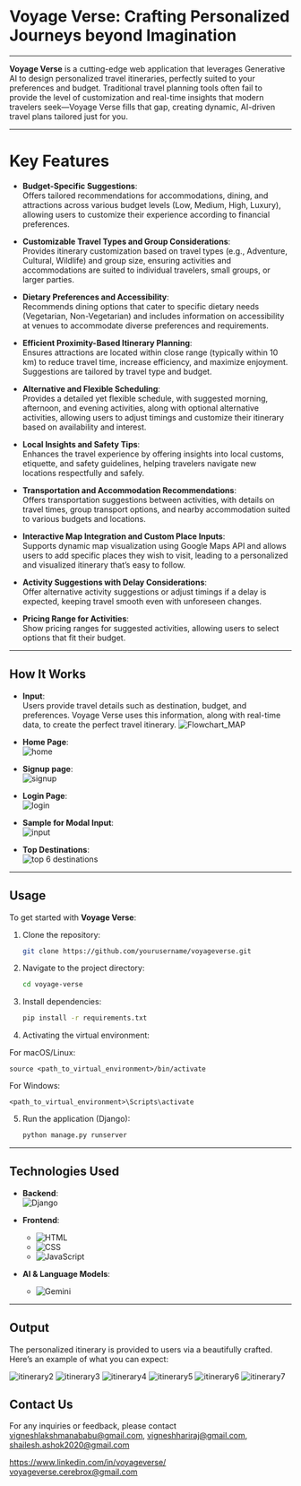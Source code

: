 # **Voyage Verse: Crafting Personalized Journeys beyond Imagination**

---

**Voyage Verse** is a cutting-edge web application that leverages Generative AI to design personalized travel itineraries, perfectly suited to your preferences and budget. Traditional travel planning tools often fail to provide the level of customization and real-time insights that modern travelers seek—Voyage Verse fills that gap, creating dynamic, AI-driven travel plans tailored just for you.

---

# Key Features

- **Budget-Specific Suggestions**:  
  Offers tailored recommendations for accommodations, dining, and attractions across various budget levels (Low, Medium, High, Luxury), allowing users to customize their experience according to financial preferences.

- **Customizable Travel Types and Group Considerations**:  
  Provides itinerary customization based on travel types (e.g., Adventure, Cultural, Wildlife) and group size, ensuring activities and accommodations are suited to individual travelers, small groups, or larger parties.

- **Dietary Preferences and Accessibility**:  
  Recommends dining options that cater to specific dietary needs (Vegetarian, Non-Vegetarian) and includes information on accessibility at venues to accommodate diverse preferences and requirements.

- **Efficient Proximity-Based Itinerary Planning**:  
  Ensures attractions are located within close range (typically within 10 km) to reduce travel time, increase efficiency, and maximize enjoyment. Suggestions are tailored by travel type and budget.

- **Alternative and Flexible Scheduling**:  
  Provides a detailed yet flexible schedule, with suggested morning, afternoon, and evening activities, along with optional alternative activities, allowing users to adjust timings and customize their itinerary based on availability and interest.

- **Local Insights and Safety Tips**:  
  Enhances the travel experience by offering insights into local customs, etiquette, and safety guidelines, helping travelers navigate new locations respectfully and safely.

- **Transportation and Accommodation Recommendations**:  
  Offers transportation suggestions between activities, with details on travel times, group transport options, and nearby accommodation suited to various budgets and locations.

- **Interactive Map Integration and Custom Place Inputs**:  
  Supports dynamic map visualization using Google Maps API and allows users to add specific places they wish to visit, leading to a personalized and visualized itinerary that’s easy to follow.

- **Activity Suggestions with Delay Considerations**:  
  Offer alternative activity suggestions or adjust timings if a delay is expected, keeping travel smooth even with unforeseen changes.

- **Pricing Range for Activities**:  
  Show pricing ranges for suggested activities, allowing users to select options that fit their budget.

---

## **How It Works**

- **Input**:  
Users provide travel details such as destination, budget, and preferences. Voyage Verse uses this information, along with real-time data, to create the perfect travel itinerary.
![Flowchart_MAP](https://github.com/user-attachments/assets/3587e8e3-1c1f-4c44-bd34-566a049214a6)

- **Home Page**:  
![home](https://github.com/user-attachments/assets/59ffb144-bdb7-428a-a7f8-7f1260fed471)

- **Signup page**:  
![signup](https://github.com/user-attachments/assets/443379d1-7288-45c1-8503-e4837fcd9453)


- **Login Page**:  
![login](https://github.com/user-attachments/assets/bf858a79-368b-4a95-a62e-6530747756af)

  
- **Sample for Modal Input**:  
![input](https://github.com/user-attachments/assets/87b753a7-29b5-4a13-90f3-8282c67dc988)


- **Top Destinations**:  
![top 6 destinations](https://github.com/user-attachments/assets/e264a8c5-869d-4d74-9e85-8ff93f276a87)

---

## **Usage**

To get started with **Voyage Verse**:

1. Clone the repository:
    ```bash
    git clone https://github.com/yourusername/voyageverse.git
    ```

2. Navigate to the project directory:
    ```bash
    cd voyage-verse
    ```

3. Install dependencies:
    ```bash
    pip install -r requirements.txt
    ```

4. Activating the virtual environment:


For macOS/Linux:
```
source <path_to_virtual_environment>/bin/activate
```

For Windows:
```
<path_to_virtual_environment>\Scripts\activate
```


5. Run the application (Django):
    ```bash
    python manage.py runserver
    ```

---

## **Technologies Used**

- **Backend**:  
  ![Django](https://img.shields.io/badge/Django-%23092E20.svg?style=for-the-badge&logo=django&logoColor=white) 

- **Frontend**:  
  - ![HTML](https://img.shields.io/badge/HTML5-%23E34F26.svg?style=for-the-badge&logo=html5&logoColor=white)
  - ![CSS](https://img.shields.io/badge/CSS3-%231572B6.svg?style=for-the-badge&logo=css3&logoColor=white)
  - ![JavaScript](https://img.shields.io/badge/JavaScript-%23F7DF1E.svg?style=for-the-badge&logo=javascript&logoColor=black)

- **AI & Language Models**:  
  - ![Gemini](https://img.shields.io/badge/Gemini-%23336E7B.svg?style=for-the-badge&logo=google&logoColor=white) 

---

## **Output**

The personalized itinerary is provided to users via a beautifully crafted. Here’s an example of what you can expect:

![itinerary2](https://github.com/user-attachments/assets/8809bdb7-a42a-4680-9af1-d52036bed1e8)
![itinerary3](https://github.com/user-attachments/assets/75e25462-ed48-4233-a028-fe909f11f74d)
![itinerary4](https://github.com/user-attachments/assets/da55449c-ef46-470f-a296-8d30653d28bf)
![itinerary5](https://github.com/user-attachments/assets/e26a50a4-43aa-46cc-91bb-99bf8831c71b)
![itinerary6](https://github.com/user-attachments/assets/8cf31ac9-b394-4638-9ee5-24f6d870b262)
![itinerary7](https://github.com/user-attachments/assets/62cc301b-79d2-4aac-a18e-7b044940e667)


## Contact Us

For any inquiries or feedback, please contact 
vigneshlakshmanababu@gmail.com, 
vigneshhariraj@gmail.com, 
shailesh.ashok2020@gmail.com


https://www.linkedin.com/in/voyageverse/
voyageverse.cerebrox@gmail.com

